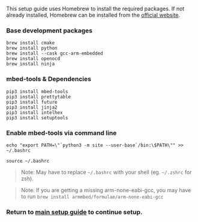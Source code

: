 This setup guide uses Homebrew to install the required packages. If not already installed,
Homebrew can be installed from the [official website](https://brew.sh/).

### Base development packages
```shell
brew install cmake
brew install python
brew install --cask gcc-arm-embedded
brew install openocd
brew install ninja
```

### mbed-tools & Dependencies
```shell
pip3 install mbed-tools
pip3 install prettytable
pip3 install future
pip3 install jinja2
pip3 install intelhex
pip3 install setuptools
```

### Enable mbed-tools via command line
```shell
echo "export PATH=\"`python3 -m site --user-base`/bin:\$PATH\"" >> ~/.bashrc

source ~/.bashrc
```

> Note: May have to replace  `~/.bashrc` with your shell (eg. `~/.zshrc` for zsh).

> Note: If you are getting a missing arm-none-eabi-gcc, you may have to run `brew install armmbed/formulae/arm-none-eabi-gcc`

### Return to [main setup guide](../../README.md#setup) to continue setup.
